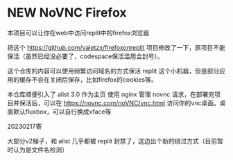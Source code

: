 # NEW NoVNC Firefox

本项目可以让你在web中访问replit中的firefox浏览器

把这个 https://github.com/valetzx/firefoxonreplit 项目修改了一下，原项目不能保活（虽然已经没必要了，codespace保活滥用会封号）。

这个仓库的内容可以使用频繁访问域名的方式保活 replit 这个小机器，但是部分应用的缓存不会在关闭后保存，比如firefox的cookies等。

本仓库顺便引入了 alist 3.0 作为主页 使用 nginx 管理 novnc 请求，在部署完项目并保活后，可以在 https://novnc.com/noVNC/vnc.html 访问你的vnc桌面。桌面默认fluxbox，可以自行换成xface等

20230217寄

大部分v2梯子，和 alist 几乎都被 replit 封禁了，这边出个新的绕过方式（目前暂时认为是文件名检测）
